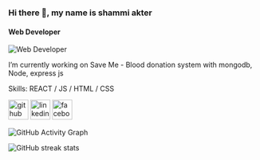 ### Hi there 👋, my name is shammi akter
#### Web Developer
![Web Developer](https://raw.githubusercontent.com/shakilahmedatik/shakilahmedatik/main/banner.jpg)

I’m currently working on Save Me - Blood donation system with mongodb,  Node, express js

Skills:  REACT / JS / HTML / CSS


[<img src='https://cdn.jsdelivr.net/npm/simple-icons@3.0.1/icons/github.svg' alt='github' height='40'>](https://github.com/shammi-riya)  [<img src='https://cdn.jsdelivr.net/npm/simple-icons@3.0.1/icons/linkedin.svg' alt='linkedin' height='40'>](https://www.linkedin.com/in/https://www.linkedin.com/in/shammi-riya-b40525242//)  [<img src='https://cdn.jsdelivr.net/npm/simple-icons@3.0.1/icons/facebook.svg' alt='facebook' height='40'>](https://www.facebook.com/https://www.facebook.com/profile.php?id=100069790200597)  

![GitHub Activity Graph](https://activity-graph.herokuapp.com/graph?username=shammi-riya)  

![GitHub streak stats](https://streak-stats.demolab.com/?user=shammi-riya)  

